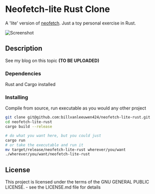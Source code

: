 # Neofetch-lite Rust Clone

A 'lite' version of [neofetch](https://github.com/dylanaraps/neofetch). Just a toy personal exercise in Rust.

![Screenshot](https://github.com/user-attachments/assets/a81ba9dd-b414-4cf2-ad7c-87cfa1534d0d)

## Description

See my blog on this topic **(TO BE UPLOADED)**

### Dependencies

Rust and Cargo installed

### Installing

Compile from source, run executable as you would any other project
```bash
git clone git@github.com:billvanleeuwen424/neofetch-lite-rust.git
cd neofetch-lite-rust
cargo build --release

# do what you want here, but you could just
cargo run
# or take the executable and run it
mv target/release/neofetch-lite-rust wherever/you/want
./wherever/you/want/neofetch-lite-rust
```

## License

This project is licensed under the terms of the GNU GENERAL PUBLIC LICENSE. - see the LICENSE.md file for details
